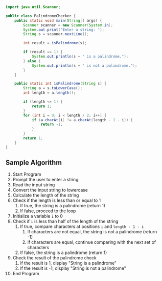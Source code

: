 ```java
import java.util.Scanner;

public class PalindromeChecker {
    public static void main(String[] args) {
        Scanner scanner = new Scanner(System.in);
        System.out.print("Enter a string: ");
        String s = scanner.nextLine();

        int result = isPalindrome(s);

        if (result == 1) {
            System.out.println(s + " is a palindrome.");
        } else {
            System.out.println(s + " is not a palindrome.");
        }
    }

    public static int isPalindrome(String s) {
        String a = s.toLowerCase();
        int length = a.length();

        if (length <= 1) {
            return 1;
        }
        for (int i = 0; i < length / 2; i++) {
            if (a.charAt(i) != a.charAt(length - 1 - i)) {
                return -1;
            }
        }
        return 1;
    }
}
```

## Sample Algorithm

1. Start Program
2. Prompt the user to enter a string
3. Read the input string
4. Convert the input string to lowercase
5. Calculate the length of the string
6. Check if the length is less than or equal to 1
   1. If true, the string is a palindrome (return 1)
   2. If false, proceed to the loop
7. Initialize a variable `i` to 0
8. Check if `i` is less than half of the length of the string
   1. If true, compare characters at positions `i` and `length - 1 - i`
      1. If characters are not equal, the string is not a palindrome (return -1)
      2. If characters are equal, continue comparing with the next set of characters
   2. If false, the string is a palindrome (return 1)
9. Check the result of the palindrome check
   1. If the result is 1, display "String is a palindrome"
   2. If the result is -1, display "String is not a palindrome"
10. End Program